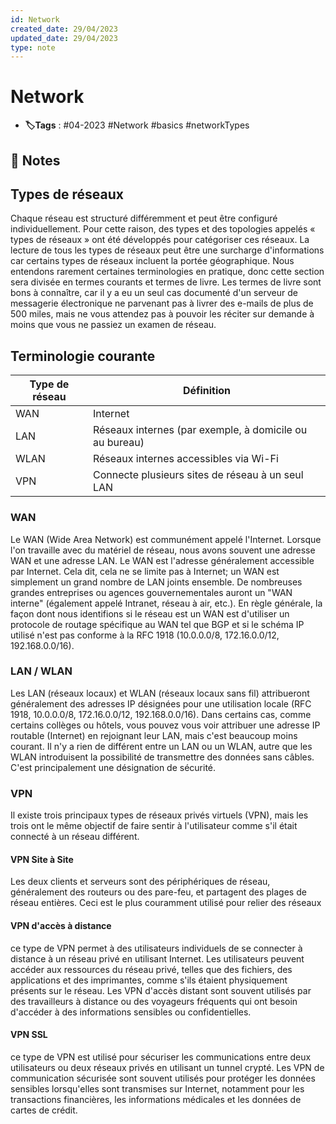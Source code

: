 ```yaml
---
id: Network
created_date: 29/04/2023
updated_date: 29/04/2023
type: note
---
```


#  Network
- **🏷️Tags** :  #04-2023 #Network #basics #networkTypes

## 📝 Notes

## Types de réseaux

Chaque réseau est structuré différemment et peut être configuré individuellement. Pour cette raison, des types et des topologies appelés « types de réseaux » ont été développés pour catégoriser ces réseaux. La lecture de tous les types de réseaux peut être une surcharge d'informations car certains types de réseaux incluent la portée géographique. Nous entendons rarement certaines terminologies en pratique, donc cette section sera divisée en termes courants et termes de livre. Les termes de livre sont bons à connaître, car il y a eu un seul cas documenté d'un serveur de messagerie électronique ne parvenant pas à livrer des e-mails de plus de 500 miles, mais ne vous attendez pas à pouvoir les réciter sur demande à moins que vous ne passiez un examen de réseau.

## Terminologie courante

| Type de réseau | Définition |
| --- | --- |
| WAN | Internet |
| LAN | Réseaux internes (par exemple, à domicile ou au bureau) |
| WLAN | Réseaux internes accessibles via Wi-Fi |
| VPN | Connecte plusieurs sites de réseau à un seul LAN |

### WAN

Le WAN (Wide Area Network) est communément appelé l'Internet. Lorsque l'on travaille avec du matériel de réseau, nous avons souvent une adresse WAN et une adresse LAN. Le WAN est l'adresse généralement accessible par Internet. Cela dit, cela ne se limite pas à Internet; un WAN est simplement un grand nombre de LAN joints ensemble. De nombreuses grandes entreprises ou agences gouvernementales auront un "WAN interne" (également appelé Intranet, réseau à air, etc.). En règle générale, la façon dont nous identifions si le réseau est un WAN est d'utiliser un protocole de routage spécifique au WAN tel que BGP et si le schéma IP utilisé n'est pas conforme à la RFC 1918 (10.0.0.0/8, 172.16.0.0/12, 192.168.0.0/16).

### LAN / WLAN

Les LAN (réseaux locaux) et WLAN (réseaux locaux sans fil) attribueront généralement des adresses IP désignées pour une utilisation locale (RFC 1918, 10.0.0.0/8, 172.16.0.0/12, 192.168.0.0/16). Dans certains cas, comme certains collèges ou hôtels, vous pouvez vous voir attribuer une adresse IP routable (Internet) en rejoignant leur LAN, mais c'est beaucoup moins courant. Il n'y a rien de différent entre un LAN ou un WLAN, autre que les WLAN introduisent la possibilité de transmettre des données sans câbles. C'est principalement une désignation de sécurité.

### VPN

Il existe trois principaux types de réseaux privés virtuels (VPN), mais les trois ont le même objectif de faire sentir à l'utilisateur comme s'il était connecté à un réseau différent.

#### VPN Site à Site

Les deux clients et serveurs sont des périphériques de réseau, généralement des routeurs ou des pare-feu, et partagent des plages de réseau entières. Ceci est le plus couramment utilisé pour relier des réseaux

#### VPN d'accès à distance

ce type de VPN permet à des utilisateurs individuels de se connecter à distance à un réseau privé en utilisant Internet. Les utilisateurs peuvent accéder aux ressources du réseau privé, telles que des fichiers, des applications et des imprimantes, comme s'ils étaient physiquement présents sur le réseau. Les VPN d'accès distant sont souvent utilisés par des travailleurs à distance ou des voyageurs fréquents qui ont besoin d'accéder à des informations sensibles ou confidentielles.

#### VPN SSL

ce type de VPN est utilisé pour sécuriser les communications entre deux utilisateurs ou deux réseaux privés en utilisant un tunnel crypté. Les VPN de communication sécurisée sont souvent utilisés pour protéger les données sensibles lorsqu'elles sont transmises sur Internet, notamment pour les transactions financières, les informations médicales et les données de cartes de crédit.